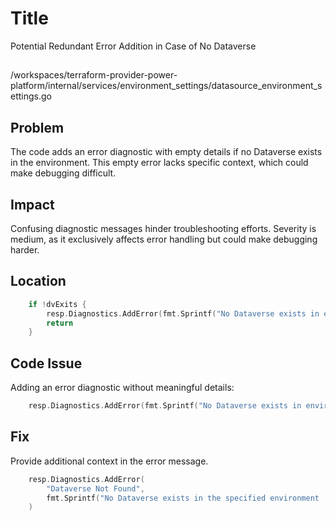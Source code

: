 # Title

Potential Redundant Error Addition in Case of No Dataverse

##

/workspaces/terraform-provider-power-platform/internal/services/environment_settings/datasource_environment_settings.go

## Problem

The code adds an error diagnostic with empty details if no Dataverse exists in the environment. This empty error lacks specific context, which could make debugging difficult.

## Impact

Confusing diagnostic messages hinder troubleshooting efforts. Severity is medium, as it exclusively affects error handling but could make debugging harder.

## Location

```go
	if !dvExits {
		resp.Diagnostics.AddError(fmt.Sprintf("No Dataverse exists in environment '%s'", state.EnvironmentId.ValueString()), "")
		return
	}
```

## Code Issue

Adding an error diagnostic without meaningful details:

```go
	resp.Diagnostics.AddError(fmt.Sprintf("No Dataverse exists in environment '%s'", state.EnvironmentId.ValueString()), "")
```

## Fix

Provide additional context in the error message.

```go
	resp.Diagnostics.AddError(
		"Dataverse Not Found",
		fmt.Sprintf("No Dataverse exists in the specified environment '%s'. Ensure that the environment ID is correct.", state.EnvironmentId.ValueString()),
	)
```